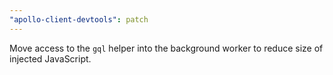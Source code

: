 ```yaml
---
"apollo-client-devtools": patch
---
```


Move access to the `gql` helper into the background worker to reduce size of injected JavaScript.
